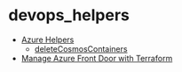# devops_helpers

* [Azure Helpers](./azure-helpers/README.md)
  * [deleteCosmosContainers](./azure-helpers/deleteCosmosContainers/README.md)
* [Manage Azure Front Door with Terraform](./terraform/terraform_azure_front_door/README.md)
